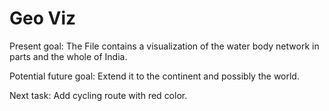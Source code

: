 # Geo Viz

Present goal: The File contains a visualization of the water body network in parts and the whole of India.

Potential future goal: Extend it to the continent and possibly the world.


Next task: Add cycling route with red color.
